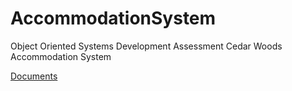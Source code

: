 # AccommodationSystem
Object Oriented Systems Development Assessment Cedar Woods Accommodation System

[Documents](docs)
